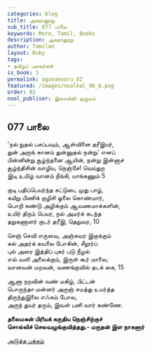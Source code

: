 ```yaml
---
categories: blog
title: அகநானூறு
sub_title: 077 பாலை
keywords: More, Tamil, Books
description: அகநானூறு
author: Tamilan
layout: Ruby
tags:
- தமிழ்ப் புலவர்கள்
is_book: 1
permalink: agananooru_82
featured: /images/noolkal_96_6.png
order: 82
nool_publiser: இசையினி குழுமம்
---
```



## 077 பாலை

'நல் நுதல் பசப்பவும், ஆள்வினை தரீஇயர்,  
துன் அருங் கானம் துன்னுதல் நன்று' எனப்  
பின்னின்று சூழ்ந்தனை ஆயின், நன்று இன்னாச்  
சூழ்ந்திசின் வாழிய, நெஞ்சே! வெய்துற  
இடி உமிழ் வானம் நீங்கி, யாங்கணும் 5

குடி பதிப்பெயர்ந்த சுட்டுடை முது பாழ்,  
கயிறு பிணிக் குழிசி ஓலை கொண்மார்,  
பொறி கண்டு அழிக்கும் ஆவணமாக்களின்,  
உயிர் திறம் பெயர, நல் அமர்க் கடந்த  
தறுகணாளர் குடர் தரீஇ, தெறுவர, 10

செஞ் செவி எருவை, அஞ்சுவர இகுக்கும்  
கல் அதர்க் கவலை போகின், சீறூர்ப்  
புல் அரை இத்திப் புகர் படு நீழல்  
எல் வளி அலைக்கும், இருள் கூர் மாலை,  
வானவன் மறவன், வணங்குவில் தடக் கை, 15

ஆனா நறவின் வண் மகிழ், பிட்டன்  
பொருந்தா மன்னர் அருஞ் சமத்து உயர்த்த  
திருந்துஇலை எஃகம் போல,  
அருந் துயர் தரும், இவள் பனி வார் கண்ணே.

**தலைமகன் பிரியக் கருதிய நெஞ்சிற்குச்  
சொல்லிச் செலவழுங்குவித்தது.- மருதன் இள நாகனார்**

[அடுத்த பக்கம்](agananooru_83)
